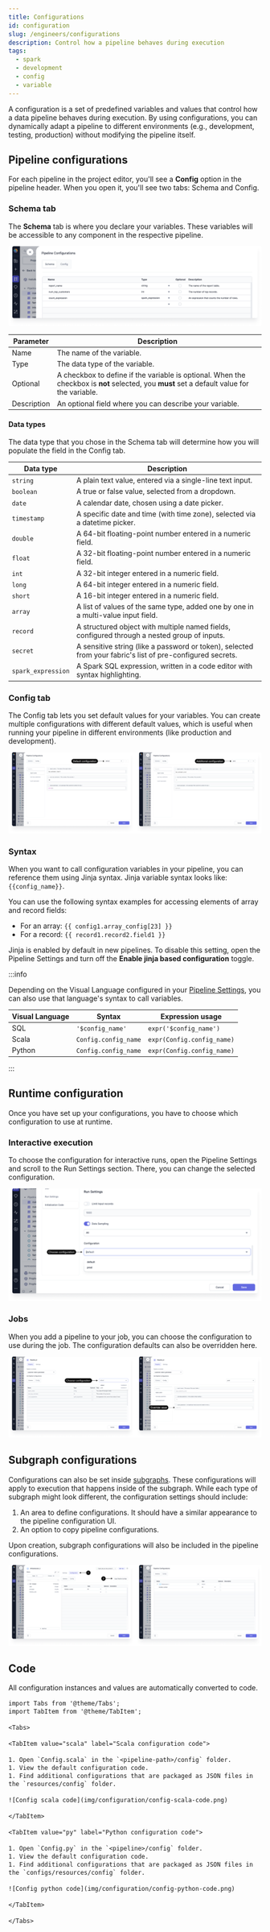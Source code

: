 ```yaml
---
title: Configurations
id: configuration
slug: /engineers/configurations
description: Control how a pipeline behaves during execution
tags:
  - spark
  - development
  - config
  - variable
---
```


A configuration is a set of predefined variables and values that control how a data pipeline behaves during execution. By using configurations, you can dynamically adapt a pipeline to different environments (e.g., development, testing, production) without modifying the pipeline itself.

## Pipeline configurations

For each pipeline in the project editor, you'll see a **Config** option in the pipeline header. When you open it, you'll see two tabs: Schema and Config.

### Schema tab

The **Schema** tab is where you declare your variables. These variables will be accessible to any component in the respective pipeline.

![Schema tab](img/configuration/config-schema.png)

| Parameter   | Description                                                                                                                                 |
| ----------- | ------------------------------------------------------------------------------------------------------------------------------------------- |
| Name        | The name of the variable.                                                                                                                   |
| Type        | The data type of the variable.                                                                                                              |
| Optional    | A checkbox to define if the variable is optional. When the checkbox is **not** selected, you **must** set a default value for the variable. |
| Description | An optional field where you can describe your variable.                                                                                     |

#### Data types

The data type that you chose in the Schema tab will determine how you will populate the field in the Config tab.

| Data type          | Description                                                                                                |
| ------------------ | ---------------------------------------------------------------------------------------------------------- |
| `string`           | A plain text value, entered via a single-line text input.                                                  |
| `boolean`          | A true or false value, selected from a dropdown.                                                           |
| `date`             | A calendar date, chosen using a date picker.                                                               |
| `timestamp`        | A specific date and time (with time zone), selected via a datetime picker.                                 |
| `double`           | A 64-bit floating-point number entered in a numeric field.                                                 |
| `float`            | A 32-bit floating-point number entered in a numeric field.                                                 |
| `int`              | A 32-bit integer entered in a numeric field.                                                               |
| `long`             | A 64-bit integer entered in a numeric field.                                                               |
| `short`            | A 16-bit integer entered in a numeric field.                                                               |
| `array`            | A list of values of the same type, added one by one in a multi-value input field.                          |
| `record`           | A structured object with multiple named fields, configured through a nested group of inputs.               |
| `secret`           | A sensitive string (like a password or token), selected from your fabric's list of pre-configured secrets. |
| `spark_expression` | A Spark SQL expression, written in a code editor with syntax highlighting.                                 |

### Config tab

The Config tab lets you set default values for your variables. You can create multiple configurations with different default values, which is useful when running your pipeline in different environments (like production and development).

![Multiple configurations](img/configuration/config-new-instance.png)

### Syntax

When you want to call configuration variables in your pipeline, you can reference them using Jinja syntax. Jinja variable syntax looks like: `{{config_name}}`.

You can use the following syntax examples for accessing elements of array and record fields:

- For an array: `{{ config1.array_config[23] }}`
- For a record: `{{ record1.record2.field1 }}`

Jinja is enabled by default in new pipelines. To disable this setting, open the Pipeline Settings and turn off the **Enable jinja based configuration** toggle.

:::info

Depending on the Visual Language configured in your [Pipeline Settings](/engineers/pipeline-settings), you can also use that language's syntax to call variables.

| Visual Language | Syntax               | Expression usage           |
| --------------- | -------------------- | -------------------------- |
| SQL             | `'$config_name'`     | `expr('$config_name')`     |
| Scala           | `Config.config_name` | `expr(Config.config_name)` |
| Python          | `Config.config_name` | `expr(Config.config_name)` |

:::

## Runtime configuration

Once you have set up your configurations, you have to choose which configuration to use at runtime.

### Interactive execution

To choose the configuration for interactive runs, open the Pipeline Settings and scroll to the Run Settings section. There, you can change the selected configuration.

![Choose config for interactive run](img/configuration/configuration-interactive-run.png)

### Jobs

When you add a pipeline to your job, you can choose the configuration to use during the job. The configuration defaults can also be overridden here.

![Choose config for job execution](img/configuration/configuration-job.png)

## Subgraph configurations

Configurations can also be set inside [subgraphs](/engineers/subgraph). These configurations will apply to execution that happens inside of the subgraph. While each type of subgraph might look different, the configuration settings should include:

1. An area to define configurations. It should have a similar appearance to the pipeline configuration UI.
1. An option to copy pipeline configurations.

Upon creation, subgraph configurations will also be included in the pipeline configurations.

![Subgraph configuration](img/configuration/config-subgraph.png)

## Code

All configuration instances and values are automatically converted to code.

```mdx-code-block
import Tabs from '@theme/Tabs';
import TabItem from '@theme/TabItem';

<Tabs>

<TabItem value="scala" label="Scala configuration code">

1. Open `Config.scala` in the `<pipeline-path>/config` folder.
1. View the default configuration code.
1. Find additional configurations that are packaged as JSON files in the `resources/config` folder.

![Config scala code](img/configuration/config-scala-code.png)

</TabItem>

<TabItem value="py" label="Python configuration code">

1. Open `Config.py` in the `<pipeline>/config` folder.
1. View the default configuration code.
1. Find additional configurations that are packaged as JSON files in the `configs/resources/config` folder.

![Config python code](img/configuration/config-python-code.png)

</TabItem>

</Tabs>

```
